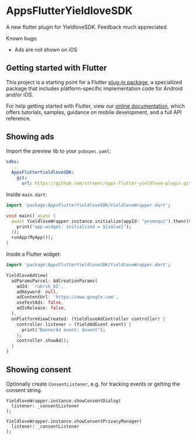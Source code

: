 # AppsFlutterYieldloveSDK

A new flutter plugin for YieldloveSDK. Feedback much appreciated.

Known bugs:
- Ads are not shown on iOS

## Getting started with Flutter

This project is a starting point for a Flutter
[plug-in package](https://flutter.dev/developing-packages/),
a specialized package that includes platform-specific implementation code for
Android and/or iOS.

For help getting started with Flutter, view our
[online documentation](https://flutter.dev/docs), which offers tutorials,
samples, guidance on mobile development, and a full API reference.

## Showing ads

Import the preview lib to your `pubspec.yaml`:
```yaml
sdks:
  ...
  AppsFlutterYieldloveSDK:
    git:
      url: https://github.com/stroeer/apps-flutter-yieldlove-plugin.git
```

Inside `main.dart`:
```dart
import 'package:AppsFlutterYieldloveSDK/YieldloveWrapper.dart';

void main() async {
  await YieldloveWrapper.instance.initialize(appId: "promoqui").then((value) {
    print("app-widget: initialized = ${value}");
  });
  runApp(MyApp());
}
```

Inside a Flutter widget:
```dart
import 'package:AppsFlutterYieldloveSDK/YieldloveWrapper.dart';

YieldloveAdView(
  adParamsParcel: AdCreationParams(
    adId: 'rubrik_b2',
    adKeyword: null,
    adContentUrl: 'https://www.google.com',
    useTestAds: false,
    adIsRelease: false,
  ),
  onPlatformViewCreated: (YieldloveAdController controller) {
    controller.listener = (YieldAdEvent event) {
      print("BannerAd event: $event");
    };
    controller.showAd();
  }
)
```

## Showing consent

Optionally create `ConsentListener`, e.g. for tracking events or getting the consent string.

```
YieldloveWrapper.instance.showConsentDialog(
  listener: _consentListener
);
```


```
YieldloveWrapper.instance.showConsentPrivacyManager(
  listener: _consentListener
);
```